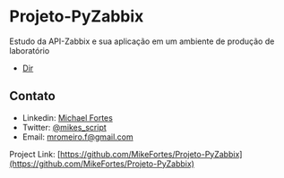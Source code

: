 # Projeto-PyZabbix

Estudo da API-Zabbix e sua aplicação em um ambiente de produção de laboratório


- [Dir](https://github.com/MikeFortes/Projeto-PyZabbix/tree/main/Code)


<!-- CONTACT -->
## Contato

- Linkedin: [Michael Fortes](https://www.linkedin.com/in/mikefortes)
- Twitter: [@mikes_script
](https://twitter.com/mikes_script)
- Email: mromeiro.f@gmail.com

Project Link: [https://github.com/MikeFortes/Projeto-PyZabbix](https://github.com/MikeFortes/Projeto-PyZabbix)